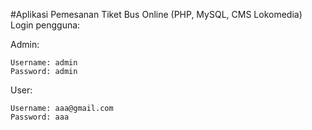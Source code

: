 #Aplikasi Pemesanan Tiket Bus Online (PHP, MySQL, CMS Lokomedia)
Login pengguna:

Admin:

    Username: admin
    Password: admin

User:

    Username: aaa@gmail.com
    Password: aaa
    
